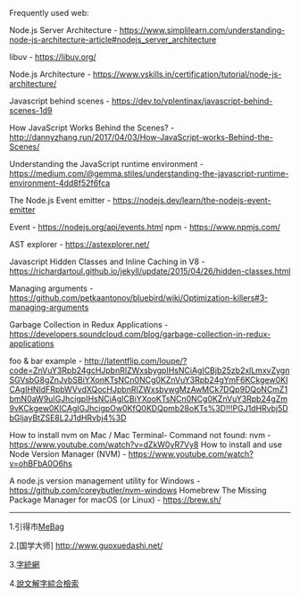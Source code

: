 Frequently used web:


Node.js Server Architecture - https://www.simplilearn.com/understanding-node-js-architecture-article#nodejs_server_architecture 

libuv - https://libuv.org/ 

Node.js Architecture - https://www.vskills.in/certification/tutorial/node-js-architecture/ 

Javascript behind scenes - https://dev.to/vplentinax/javascript-behind-scenes-1d9 

How JavaScript Works Behind the Scenes? - http://dannyzhang.run/2017/04/03/How-JavaScript-works-Behind-the-Scenes/ 

Understanding the JavaScript runtime environment - https://medium.com/@gemma.stiles/understanding-the-javascript-runtime-environment-4dd8f52f6fca 

The Node.js Event emitter - https://nodejs.dev/learn/the-nodejs-event-emitter 

Event - https://nodejs.org/api/events.html npm - https://www.npmjs.com/ 

AST explorer - https://astexplorer.net/ 

Javascript Hidden Classes and Inline Caching in V8 - https://richardartoul.github.io/jekyll/update/2015/04/26/hidden-classes.html 

Managing arguments - https://github.com/petkaantonov/bluebird/wiki/Optimization-killers#3-managing-arguments 

Garbage Collection in Redux Applications - https://developers.soundcloud.com/blog/garbage-collection-in-redux-applications 

foo & bar example - http://latentflip.com/loupe/?code=ZnVuY3Rpb24gcHJpbnRIZWxsbygpIHsNCiAgICBjb25zb2xlLmxvZygnSGVsbG8gZnJvbSBiYXonKTsNCn0NCg0KZnVuY3Rpb24gYmF6KCkgew0KICAgIHNldFRpbWVvdXQocHJpbnRIZWxsbywgMzAwMCk7DQp9DQoNCmZ1bmN0aW9uIGJhcigpIHsNCiAgICBiYXooKTsNCn0NCg0KZnVuY3Rpb24gZm9vKCkgew0KICAgIGJhcigpOw0KfQ0KDQpmb28oKTs%3D!!!PGJ1dHRvbj5DbGljayBtZSE8L2J1dHRvbj4%3D 

How to install nvm on Mac / Mac Terminal- Command not found: nvm - https://www.youtube.com/watch?v=dZkW0yR7Vy8 How to install and use Node Version Manager (NVM) - https://www.youtube.com/watch?v=ohBFbA0O6hs 

A node.js version management utility for Windows - https://github.com/coreybutler/nvm-windows Homebrew The Missing Package Manager for macOS (or Linux) - https://brew.sh/ 

---
1.引得市[MeBag](http://www.mebag.com/index/)

2.[国学大师]  http://www.guoxuedashi.net/

3.[字統網](https://zi.tools/)

4.[說文解字綜合檢索](http://www.homeinmists.com/shuowen/index.html) 
